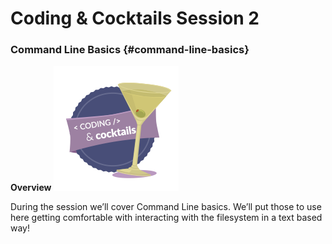 # Coding & Cocktails Session 2
### Command Line Basics {#command-line-basics}
**Overview**
**![Coding & Cocktails Badge](assets/codingcocktailsbadge-200.png)**


During the session we’ll cover Command Line basics. We’ll put those to use here getting comfortable with interacting with the filesystem in a text based way!
